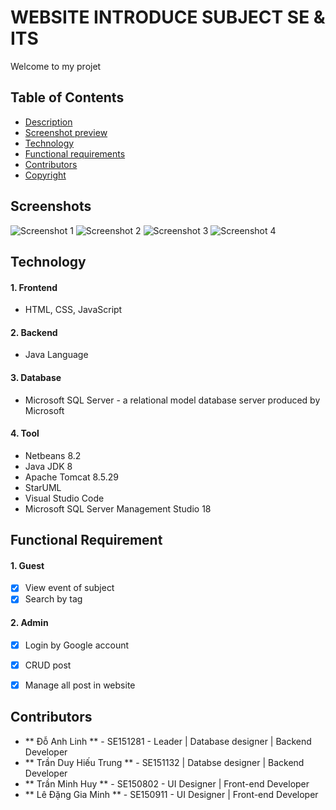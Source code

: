 # WEBSITE INTRODUCE SUBJECT SE & ITS

Welcome to my projet

## Table of Contents

 - [Description](#description)
 - [Screenshot preview](#screenshot-preview)
 - [Technology](#technology)
 - [Functional requirements](#functional-requirements)
 - [Contributors](#contributors)
 - [Copyright](#copyright)
 
## Screenshots

![Screenshot 1](https://i.pinimg.com/564x/ff/e6/e6/ffe6e649c78fd7fee2bcdf5f2324b092.jpg)
![Screenshot 2](https://i.pinimg.com/564x/2a/6f/17/2a6f17cc51b52eb44c9acbd65fb9c5bb.jpg)
![Screenshot 3](https://i.pinimg.com/564x/f5/37/d1/f537d11c62d27b418c5a2702945e4f9c.jpg)
![Screenshot 4](https://i.pinimg.com/564x/85/fc/0f/85fc0fcacd8a91668eba3f14e4471ec3.jpg)


## Technology

#### 1. Frontend
- HTML, CSS, JavaScript
#### 2. Backend
- Java Language
#### 3. Database
- Microsoft SQL Server - a relational model database server produced by Microsoft
#### 4. Tool
- Netbeans 8.2
- Java JDK 8
- Apache Tomcat 8.5.29
- StarUML
- Visual Studio Code
- Microsoft SQL Server Management Studio 18


## Functional Requirement
#### 1. Guest
- [x] View event of subject
- [x] Search by tag
#### 2. Admin
- [x] Login by Google account
- [x] CRUD post
- [x] Manage all post in website


## Contributors

- ** Đỗ Anh Linh ** - SE151281 - Leader | Database designer | Backend Developer
- ** Trần Duy Hiếu Trung ** - SE151132 | Databse designer | Backend Developer
- ** Trần Minh Huy ** - SE150802 - UI Designer | Front-end Developer
- ** Lê Đặng Gia Minh ** - SE150911 - UI Designer | Front-end Developer
